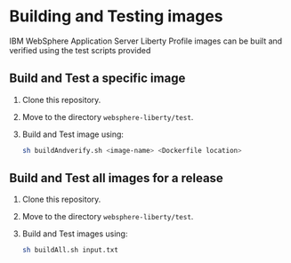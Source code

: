 # Building and Testing images 

IBM WebSphere Application Server Liberty Profile images can be built and verified using the test scripts provided

## Build and Test a specific image

1. Clone this repository.
2. Move to the directory `websphere-liberty/test`.
3. Build and Test image using:

    ```bash
    sh buildAndverify.sh <image-name> <Dockerfile location>
    ```

## Build and Test all images for a release

1. Clone this repository. 
2. Move to the directory `websphere-liberty/test`.
3. Build and Test images using:


    ```bash
    sh buildAll.sh input.txt
    ```

